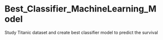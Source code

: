# Best_Classifier_MachineLearning_Model
Study Titanic dataset and create best classifier model to predict the survival 

